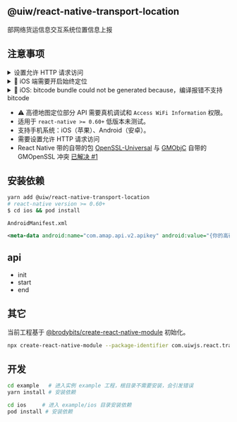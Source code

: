 @uiw/react-native-transport-location
---

部网络货运信息交互系统位置信息上报

## 注意事项

<details>
<summary>设置允许 HTTP 请求访问</summary>

#### Android

创建配置文件 `android/app/src/main/res/xml/network_security_config.xml` 内容如下：

```xml
<?xml version="1.0" encoding="utf-8"?>
<network-security-config>
    <base-config cleartextTrafficPermitted="true" />
</network-security-config>
```

修改配置 `android/app/src/main/AndroidManifest.xml`

```diff
<application
  android:name=".MainApplication"
  android:label="@string/app_name"
  android:icon="@mipmap/ic_launcher"
  android:roundIcon="@mipmap/ic_launcher_round"
  android:allowBackup="false"
+  android:networkSecurityConfig="@xml/network_security_config"
  android:theme="@style/AppTheme">
</application>
```

#### iOS

修改 `ios/<应用名称>/Info.plist` 配置

```xml
<key>NSAppTransportSecurity</key>
<dict>
  <key>NSAllowsArbitraryLoads</key>
  <true/>
</dict>
```

</details>

<details>
<summary> iOS 端需要开启始终定位</summary>

`example/ios/<项目名称>/Info.plist`

iOS 11 版本：

`NSLocationAlwaysAndWhenInUseUsageDescription` 申请Always权限，以便应用在前台和后台（suspend 或 terminated）都可以获取到更新的位置数据（`NSLocationWhenInUseUsageDescription` 也必须有）。

⚠️ 注意：如果需要同时支持在iOS8-iOS10和iOS11系统上后台定位，建议在plist文件中同时添加 `NSLocationWhenInUseUsageDescription`、`NSLocationAlwaysUsageDescription`和`NSLocationAlwaysAndWhenInUseUsageDescription`权限申请。

```xml
<key>NSLocationWhenInUseUsageDescription</key>
<string>使用期间定位，以便获取位置信息</string>
<key>NSLocationAlwaysUsageDescription</key>
<string>持续定位，以便获取行驶路线</string>
<key>NSLocationAlwaysAndWhenInUseUsageDescription</key>
<string>持续定位，以便获取行驶路线</string>
```

</details>

<details>
<summary> iOS: bitcode bundle could not be generated because，编译报错不支持 bitcode</summary>

### 不支持 bitcode，什么是bitcode

bitcode 简单说就是编程语言与计算机可以直接执行的机器语言之间的中间码。苹果为了减少包的大小，打包时会将项目编译成 bitcode，上传给 App Store，用户下载时，bitcode 可以根据机型版本，生成不同的包去适配。大概就是这么个意思，具体内容[请戳这里](http://io.diveinedu.com/2016/01/16/%E6%B7%B1%E5%85%A5%E7%90%86%E8%A7%A3iOS%E5%BC%80%E5%8F%91%E4%B8%AD%E7%9A%84BitCode%E5%8A%9F%E8%83%BD.html)。

### 解决方案

Xcode7 开始，新建项目默认就打开了 `bitcode` 设置。而且大部分开发者都被这个突如其来的 `bitcode` 功能给坑过导致项目编译失败，这些因为 `bitcode` 而编译失败的的项目都有一个共同点，就是链接了第三方库或者框架，而这些框架或者库不支持 `bitcode` ，从而导致项目编译不成功。
解决方案有两种(目前只有第二种解决方案)：

1. 联系第三方框架 [`MapManager.framework`](ios/MapManager.framework) 的提供者，让他们支持 `bitcode`，这个执行起来有难度。
2. 关闭 `bitcode` 功能；在 xcode 里把 `TARGETS` -> `Build Setting` -> `Build Options` -> `Enable Bitcode` 设置为 `NO`;

### 报错信息

```bash
ld: bitcode bundle could not be generated because '******/react-native-transport-location/ios/MapManager.framework/MapManager(MapService.o)' was built without full bitcode. All object files and libraries for bitcode must be generated from Xcode Archive or Install build for architecture arm64
clang: error: linker command failed with exit code 1 (use -v to see invocation)
```

</details>

- ⚠️ 高德地图定位部分 API 需要真机调试和 `Access WiFi Information` 权限。
- 适用于 `react-native >= 0.60+` 低版本未测试。
- 支持手机系统：iOS（苹果）、Android（安卓）。
- 需要设置允许 HTTP 请求访问
- React Native 带的自带的包 [OpenSSL-Universal](https://cocoapods.org/pods/OpenSSL-Universal) 与 [GMObjC](https://cocoapods.org/pods/GMObjC) 自带的 GMOpenSSL 冲突 [已解决 #1](https://github.com/uiwjs/react-native-transport-location/issues/4)

## 安装依赖

```bash
yarn add @uiw/react-native-transport-location
# react-native version >= 0.60+
$ cd ios && pod install
```

`AndroidManifest.xml`

```xml
<meta-data android:name="com.amap.api.v2.apikey" android:value="{你的高德key}" />
```

## api

- init
- start
- end

## 其它

当前工程基于 [@brodybits/create-react-native-module](https://github.com/brodybits/create-react-native-module) 初始化。

```bash
npx create-react-native-module --package-identifier com.uiwjs.react.transport.location --object-class-name RNTransportLocation --generate-example TransportLocation --example-react-native-version 0.63.3 --module-name @uiw/react-native-transport-location --github-account uiwjs --author-name "Kenny Wong" --author-email "wowohoo@qq.com"
```

## 开发

```bash
cd example   # 进入实例 example 工程，根目录不需要安装，会引发错误
yarn install # 安装依赖

cd ios     # 进入 example/ios 目录安装依赖
pod install # 安装依赖
```
